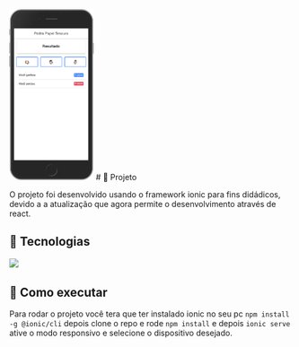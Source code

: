   <img src="./public/tela.png" width="150" alt="demo"/>
  # 📖 Projeto  

O projeto foi desenvolvido usando o framework ionic para fins didádicos, devido a a atualização que agora permite o desenvolvimento através de react.
  

## 🧪 Tecnologias  
  

 [![](https://skillicons.dev/icons?i=html,css,bootstrap,react,typescript,ionic)](https://skillicons.dev)  
  

## 🚀 Como executar  
  

Para rodar o projeto você tera que ter instalado ionic no seu pc `npm install -g @ionic/cli` depois clone o repo e rode `npm install` e depois `ionic serve` ative o modo responsivo e selecione o dispositivo desejado.
